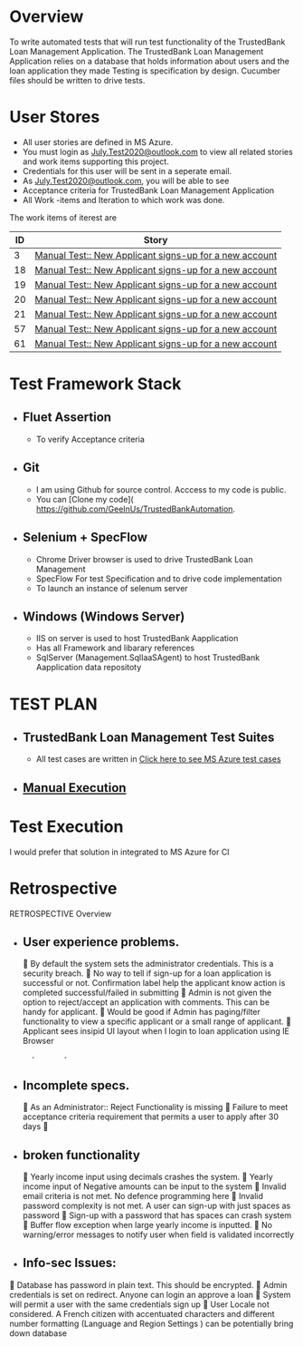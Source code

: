 # Overview
To write automated tests that will run test functionality of the TrustedBank Loan Management Application. 
The TrustedBank Loan Management Application relies on a database that holds information about users and the loan application they made
Testing is specification by design. Cucumber files should be written to drive tests.


# User Stores
- All user stories are defined in MS Azure. 
- You must login as July.Test2020@outlook.com to view all related stories and work items supporting this project.
- Credentials for this user will be sent in a seperate email.
- As July.Test2020@outlook.com, you will be able to see
- Acceptance criteria for TrustedBank Loan Management Application 
-	All Work -items and Iteration to which work was done.

The work items of iterest are 

| ID             | Story                                                       |
| -------------  | ----------------------------------------------------------- |
| 3              | [Manual Test:: New Applicant signs-up for a new account](https://dev.azure.com/GeeInUs/TrustedBankTests/_workitems/edit/3/?triage=true) |
| 18             | [Manual Test:: New Applicant signs-up for a new account](https://dev.azure.com/GeeInUs/TrustedBankTests/_workitems/edit/18/?triage=true) |
| 19             | [Manual Test:: New Applicant signs-up for a new account](https://dev.azure.com/GeeInUs/TrustedBankTests/_workitems/edit/19/?triage=true) |
| 20             | [Manual Test:: New Applicant signs-up for a new account](https://dev.azure.com/GeeInUs/TrustedBankTests/_workitems/edit/20/?triage=true) |
| 21             | [Manual Test:: New Applicant signs-up for a new account](https://dev.azure.com/GeeInUs/TrustedBankTests/_workitems/edit/21/?triage=true) |
| 57             | [Manual Test:: New Applicant signs-up for a new account](https://dev.azure.com/GeeInUs/TrustedBankTests/_workitems/edit/57/?triage=true) |
| 61             | [Manual Test:: New Applicant signs-up for a new account](https://dev.azure.com/GeeInUs/TrustedBankTests/_workitems/edit/61/?triage=true) |



# Test Framework Stack
  - ## Fluet Assertion 
    * To verify Acceptance criteria
  - ## Git 
    * I am using Github for source control. Acccess to my code  is public. 
    * You can [Clone my code]( https://github.com/GeeInUs/TrustedBankAutomation. 
  - ## Selenium +  SpecFlow
    * Chrome Driver browser is used to drive TrustedBank Loan Management 
    * SpecFlow For test Specification and to drive code implementation 
    * To launch an instance of selenum server
  - ## Windows (Windows Server) 
    * IIS on server is used to host TrustedBank Aapplication
    * Has all Framework and libarary references
    * SqlServer (Management.SqlIaaSAgent) to host TrustedBank Aapplication data repositoty
    
# TEST PLAN 
  - ##  TrustedBank Loan Management Test Suites 
      * All test cases are written in [Click here to see MS Azure test cases](https://dev.azure.com/GeeInUs/TrustedBankTests/_testPlans/execute?planId=13)
   - ## [Manual Execution](http://dev.azure.com/GeeInUs/TrustedBankTests/_testManagement/analytics/progressreport)
  
      

# Test Execution
I would prefer that solution in integrated to MS Azure for CI


# Retrospective
RETROSPECTIVE
Overview
- ## User experience problems. 
	 By default the system sets the administrator credentials. This is a security breach.
	 No way to tell if sign-up for a loan application is successful or not.  Confirmation label help the applicant know action is completed successful/failed in submitting
	 Admin is not given the option to reject/accept an application with comments. This can be handy for applicant.
	 Would be good if Admin has paging/filter functionality to view a specific applicant or a small range of applicant.
         Applicant sees insipid UI layout when I login to  loan application using IE Browser

		- 		-
- ## Incomplete specs. 
	 As an Administrator:: Reject Functionality is missing
         Failure to meet acceptance criteria requirement that permits a user to apply after 30 days
	

- ## broken functionality
	 Yearly income input using decimals crashes the system.
	Yearly income input  of Negative amounts can be input to the system
	Invalid email criteria is not met. No defence programming here
	Invalid password complexity is not met. A user can sign-up with just spaces as password
	Sign-up with a password that has spaces can crash system
	Buffer flow exception when large yearly income is inputted.
	No warning/error messages to notify user when field is validated incorrectly


- ##  Info-sec Issues:
	Database has password in plain text. This should be encrypted.
	Admin credentials is set on redirect. Anyone can login an approve a loan
	System will permit a user with the same credentials sign up
	User Locale not considered. A French citizen with accentuated characters and different number formatting (Language and Region Settings ) can be potentially bring down database
















 
